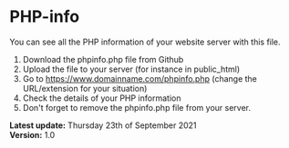 # PHP-info
You can see all the PHP information of your website server with this file. 

1. Download the phpinfo.php file from Github
2. Upload the file to your server (for instance in public_html)
3. Go to https://www.domainname.com/phpinfo.php (change the URL/extension for your situation)
4. Check the details of your PHP information
5. Don't forget to remove the phpinfo.php file from your server.

<strong>Latest update:</strong> Thursday 23th of September 2021<br>
<strong>Version:</strong> 1.0<br>
